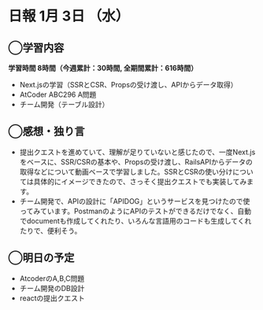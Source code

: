 # 日報  1月 3日 （水）

## ◯学習内容

**学習時間  8時間（今週累計：30時間, 全期間累計：616時間）**

- Next.jsの学習（SSRとCSR、Propsの受け渡し、APIからデータ取得）
- AtCoder ABC296 A問題
- チーム開発（テーブル設計）

## ◯感想・独り言

- 提出クエストを進めていて、理解が足りていないと感じたので、一度Next.jsをベースに、SSR/CSRの基本や、Propsの受け渡し、RailsAPIからデータの取得などについて動画ベースで学習しました。SSRとCSRの使い分けについては具体的にイメージできたので、さっそく提出クエストでも実装してみます。
- チーム開発で、APIの設計に「APIDOG」というサービスを見つけたので使ってみています。PostmanのようにAPIのテストができるだけでなく、自動でdocumentも作成してくれたり、いろんな言語用のコードも生成してくれたりで、便利そう。

## ◯明日の予定

- AtcoderのA,B,C問題
- チーム開発のDB設計
- reactの提出クエスト
